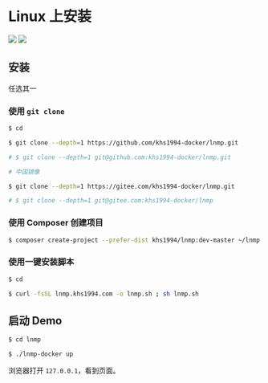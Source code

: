 # Linux 上安装

[![](https://img.shields.io/badge/AD-%E8%85%BE%E8%AE%AF%E4%BA%91%E5%AE%B9%E5%99%A8%E6%9C%8D%E5%8A%A1-blue.svg)](https://cloud.tencent.com/redirect.php?redirect=10058&cps_key=3a5255852d5db99dcd5da4c72f05df61) [![](https://img.shields.io/badge/Support-%E8%85%BE%E8%AE%AF%E4%BA%91%E8%87%AA%E5%AA%92%E4%BD%93-brightgreen.svg)](https://cloud.tencent.com/developer/support-plan?invite_code=13vokmlse8afh)

## 安装

任选其一

### 使用 `git clone`

```bash
$ cd

$ git clone --depth=1 https://github.com/khs1994-docker/lnmp.git

# $ git clone --depth=1 git@github.com:khs1994-docker/lnmp.git

# 中国镜像

$ git clone --depth=1 https://gitee.com/khs1994-docker/lnmp.git

# $ git clone --depth=1 git@gitee.com:khs1994-docker/lnmp
```

### 使用 Composer 创建项目

```bash
$ composer create-project --prefer-dist khs1994/lnmp:dev-master ~/lnmp
```

### 使用一键安装脚本

```bash
$ cd

$ curl -fsSL lnmp.khs1994.com -o lnmp.sh ; sh lnmp.sh
```

## 启动 Demo

```bash
$ cd lnmp

$ ./lnmp-docker up
```

浏览器打开 `127.0.0.1`，看到页面。
